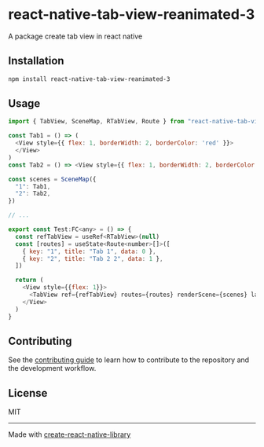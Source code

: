 # react-native-tab-view-reanimated-3

A package create tab view in react native

## Installation

```sh
npm install react-native-tab-view-reanimated-3
```

## Usage

```js
import { TabView, SceneMap, RTabView, Route } from "react-native-tab-view-reanimated-3";

const Tab1 = () => (
  <View style={{ flex: 1, borderWidth: 2, borderColor: 'red' }}>
  </View>
)
const Tab2 = () => <View style={{ flex: 1, borderWidth: 2, borderColor: 'blue' }}></View>

const scenes = SceneMap({
  "1": Tab1,
  "2": Tab2,
})

// ...

export const Test:FC<any> = () => {
  const refTabView = useRef<RTabView>(null)
  const [routes] = useState<Route<number>[]>([
    { key: "1", title: "Tab 1", data: 0 },
    { key: "2", title: "Tab 2 2", data: 1 },
  ])

  return (
    <View style={{flex: 1}}>
      <TabView ref={refTabView} routes={routes} renderScene={scenes} lazy />
    </View>
  )
}
```

## Contributing

See the [contributing guide](CONTRIBUTING.md) to learn how to contribute to the repository and the development workflow.

## License

MIT

---

Made with [create-react-native-library](https://github.com/callstack/react-native-builder-bob)
